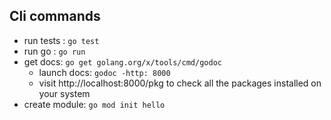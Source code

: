 ## Cli commands
* run tests : `go test`
* run go : `go run` <filename>
* get docs: `go get golang.org/x/tools/cmd/godoc`
  * launch docs: `godoc -http: 8000`
  * visit http://localhost:8000/pkg to check all the packages installed on your system
* create module: `go mod init hello`